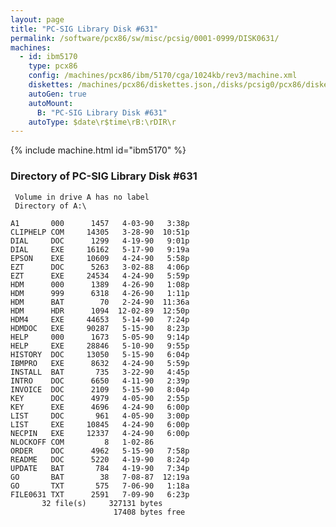 ```yaml
---
layout: page
title: "PC-SIG Library Disk #631"
permalink: /software/pcx86/sw/misc/pcsig/0001-0999/DISK0631/
machines:
  - id: ibm5170
    type: pcx86
    config: /machines/pcx86/ibm/5170/cga/1024kb/rev3/machine.xml
    diskettes: /machines/pcx86/diskettes.json,/disks/pcsig0/pcx86/diskettes.json
    autoGen: true
    autoMount:
      B: "PC-SIG Library Disk #631"
    autoType: $date\r$time\rB:\rDIR\r
---
```


{% include machine.html id="ibm5170" %}

### Directory of PC-SIG Library Disk #631

     Volume in drive A has no label
     Directory of A:\

    A1       000      1457   4-03-90   3:38p
    CLIPHELP COM     14305   3-28-90  10:51p
    DIAL     DOC      1299   4-19-90   9:01p
    DIAL     EXE     16162   5-17-90   9:19a
    EPSON    EXE     10609   4-24-90   5:58p
    EZT      DOC      5263   3-02-88   4:06p
    EZT      EXE     24534   4-24-90   5:59p
    HDM      000      1389   4-26-90   1:08p
    HDM      999      6318   4-26-90   1:11p
    HDM      BAT        70   2-24-90  11:36a
    HDM      HDR      1094  12-02-89  12:50p
    HDM4     EXE     44653   5-14-90   7:24p
    HDMDOC   EXE     90287   5-15-90   8:23p
    HELP     000      1673   5-05-90   9:14p
    HELP     EXE     28846   5-10-90   9:55p
    HISTORY  DOC     13050   5-15-90   6:04p
    IBMPRO   EXE      8632   4-24-90   5:59p
    INSTALL  BAT       735   3-22-90   4:45p
    INTRO    DOC      6650   4-11-90   2:39p
    INVOICE  DOC      2109   5-15-90   8:04p
    KEY      DOC      4979   4-05-90   2:55p
    KEY      EXE      4696   4-24-90   6:00p
    LIST     DOC       961   4-05-90   3:00p
    LIST     EXE     10845   4-24-90   6:00p
    NECPIN   EXE     12337   4-24-90   6:00p
    NLOCKOFF COM         8   1-02-86
    ORDER    DOC      4962   5-15-90   7:58p
    README   DOC      5220   4-19-90   8:24p
    UPDATE   BAT       784   4-19-90   7:34p
    GO       BAT        38   7-08-87  12:19a
    GO       TXT       575   7-06-90   1:18a
    FILE0631 TXT      2591   7-09-90   6:23p
           32 file(s)     327131 bytes
                           17408 bytes free
